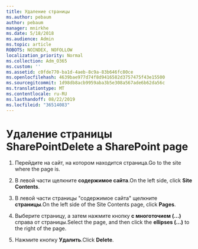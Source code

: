 ```yaml
---
title: Удаление страницы
ms.author: pebaum
author: pebaum
manager: mnirkhe
ms.date: 5/18/2018
ms.audience: Admin
ms.topic: article
ROBOTS: NOINDEX, NOFOLLOW
localization_priority: Normal
ms.collection: Adm_O365
ms.custom: ''
ms.assetid: c0fde770-ba1d-4aeb-8c9a-83b646fc80ce
ms.openlocfilehash: 4639bae977d74f8d9416582d3757475f43e15500
ms.sourcegitcommit: 1d98db8acb9959aba3b5e308a567ade6b62da56c
ms.translationtype: MT
ms.contentlocale: ru-RU
ms.lasthandoff: 08/22/2019
ms.locfileid: "36514083"
---
```

# <a name="delete-a-sharepoint-page"></a><span data-ttu-id="ebf29-102">Удаление страницы SharePoint</span><span class="sxs-lookup"><span data-stu-id="ebf29-102">Delete a SharePoint page</span></span>

1. <span data-ttu-id="ebf29-103">Перейдите на сайт, на котором находится страница.</span><span class="sxs-lookup"><span data-stu-id="ebf29-103">Go to the site where the page is.</span></span>
    
2. <span data-ttu-id="ebf29-104">В левой части щелкните **содержимое сайта**.</span><span class="sxs-lookup"><span data-stu-id="ebf29-104">On the left side, click **Site Contents**.</span></span> 
    
3. <span data-ttu-id="ebf29-105">В левой части страницы "содержимое сайта" щелкните **страницы**.</span><span class="sxs-lookup"><span data-stu-id="ebf29-105">On the left side of the Site Contents page, click **Pages**.</span></span> 
    
4. <span data-ttu-id="ebf29-106">Выберите страницу, а затем нажмите кнопку **с многоточием (...)** справа от страницы.</span><span class="sxs-lookup"><span data-stu-id="ebf29-106">Select the page, and then click the **ellipses (...)** to the right of the page.</span></span> 
    
5. <span data-ttu-id="ebf29-107">Нажмите кнопку **Удалить**.</span><span class="sxs-lookup"><span data-stu-id="ebf29-107">Click **Delete**.</span></span> 
    

